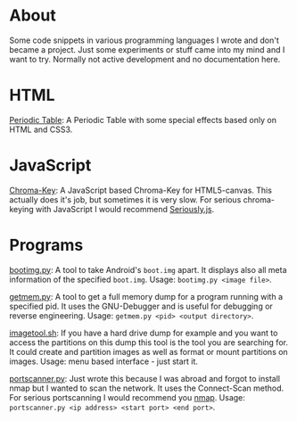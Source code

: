 About
=====
Some code snippets in various programming languages I wrote and don't became a
project.
Just some experiments or stuff came into my mind and I want to try.
Normally not active development and no documentation here.

HTML
====
[Periodic Table](http://koehlma.github.com/snippets/html/periodictable.html):
A Periodic Table with some special effects based only on HTML and CSS3.

JavaScript
==========
[Chroma-Key](https://github.com/koehlma/snippets/blob/master/javascript/chroma-key.js):
A JavaScript based Chroma-Key for HTML5-canvas.
This actually does it's job, but sometimes it is very slow.
For serious chroma-keying with JavaScript I would recommend [Seriously.js](https://github.com/brianchirls/Seriously.js).

Programs
========
[bootimg.py](https://github.com/koehlma/snippets/blob/master/programs/bootimg.py):
A tool to take Android's `boot.img` apart.
It displays also all meta information of the specified `boot.img`.
Usage: `bootimg.py <image file>`.

[getmem.py](https://github.com/koehlma/snippets/blob/master/programs/getmem.py):
A tool to get a full memory dump for a program running with a specified pid.
It uses the GNU-Debugger and is useful for debugging or reverse engineering.
Usage: `getmem.py <pid> <output directory>`.

[imagetool.sh](https://github.com/koehlma/snippets/blob/master/programs/imagetool.sh):
If you have a hard drive dump for example and you want to access the partitions
on this dump this tool is the tool you are searching for.
It could create and partition images as well as format or mount partitions on
images.
Usage: menu based interface - just start it.

[portscanner.py](https://github.com/koehlma/snippets/blob/master/programs/portscanner.py):
Just wrote this because I was abroad and forgot to install nmap but I wanted to
scan the network.
It uses the Connect-Scan method.
For serious portscanning I would recommend you [nmap](http://nmap.org/).
Usage: `portscanner.py <ip address> <start port> <end port>`.


